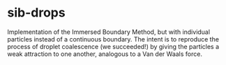# sib-drops
Implementation of the Immersed Boundary Method, but with individual particles instead of a continuous boundary. The intent is to reproduce the process of droplet coalescence (we succeeded!) by giving the particles a weak attraction to one another, analogous to a Van der Waals force.

